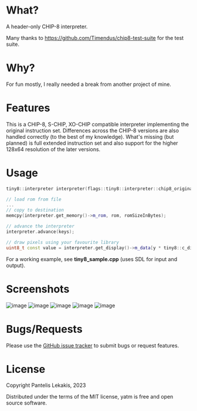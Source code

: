 # What?
A header-only CHIP-8 interpreter.

Many thanks to https://github.com/Timendus/chip8-test-suite for the test suite.

# Why?
For fun mostly, I really needed a break from another project of mine.

# Features
This is a CHIP-8, S-CHIP, XO-CHIP compatible interpreter implementing the original instruction set.
Differences across the CHIP-8 versions are also handled correctly (to the best of my knowledge).
What's missing (but planned) is full extended instruction set and also support for the higher 128x64 resolution of the later versions.

# Usage

```cpp
tiny8::interpreter interpreter(flags::tiny8::interpreter::chip8_original);

// load rom from file
...
// copy to destination
memcpy(interpreter.get_memory()->m_rom, rom, romSizeInBytes);

// advance the interpreter
interpreter.advance(keys);

// draw pixels using your favourite library
uint8_t const value = interpreter.get_display()->m_data[y * tiny8::c_displayWidth + x];

```

For a working example, see **tiny8_sample.cpp** (uses SDL for input and output).

# Screenshots
![image](https://user-images.githubusercontent.com/5764341/219083385-8dfe1977-4b22-41cf-b73c-6d92fde9400c.png)
![image](https://user-images.githubusercontent.com/5764341/219083506-8ca72553-879c-4e62-8016-39179ae2e92d.png)
![image](https://user-images.githubusercontent.com/5764341/219083583-f07cf43e-e8e2-418e-a299-386707d8529b.png)
![image](https://user-images.githubusercontent.com/5764341/219083639-3fb3df56-0be8-4ea9-af6c-db9c77c672fe.png)
![image](https://user-images.githubusercontent.com/5764341/219083733-0826c373-109c-4975-941b-6b4799dfe0ff.png)


# Bugs/Requests
Please use the [GitHub issue tracker](https://github.com/alkisbkn/tiny8/issues) to submit bugs or request features.

# License
Copyright Pantelis Lekakis, 2023

Distributed under the terms of the MIT license, yatm is free and open source software.
